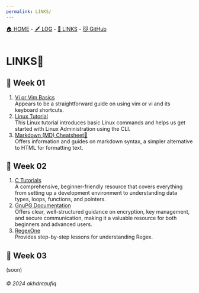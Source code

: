 ```yaml
---
permalink: LINKS/
---
```

[🏠 HOME](https://akhdntaufiq.github.io/os242) - [🖋️ LOG](https://akhdntaufiq.github.io/os242/TXT/mylog.txt) - [🔗 LINKS](https://akhdntaufiq.github.io/os242/LINKS) - [😼 GitHub](https://github.com/akhdntaufiq/os242)
<br>
<br>

# LINKS🔗

## 🐊 Week 01
1. [Vi or Vim Basics](https://youtu.be/ggSyF1SVFr4?si=YX-tBLT256YaNXov) <br>
    Appears to be a straightforward guide on using vim or vi and its keyboard shortcuts.
2. [Linux Tutorial](https://youtu.be/v_1zB2WNN14) <br>
    This Linux tutorial introduces basic Linux commands and helps us get started with Linux Administration using the CLI.
3. [Markdown (MD) Cheatsheet📃](https://www.markdownguide.org/cheat-sheet/) <br>
    Offers information and guides on markdown syntax, a simpler alternative to HTML for formatting text.

## 🐊 Week 02
1. [C Tutorials](https://www.learn-c.org/) <br>
    A comprehensive, beginner-friendly resource that covers everything from setting up a development environment to understanding data types, loops, functions, and pointers.
2. [GnuPG Documentation](https://gnupg.org/documentation/guides.html) <br>
   Offers clear, well-structured guidance on encryption, key management, and secure communication, making it a valuable resource for both beginners and advanced users.
3. [RegexOne](https://regexone.com/) <br>
   Provides step-by-step lessons for understanding Regex.

## 🐊 Week 03
(soon)

###### © 2024 akhdntaufiq


